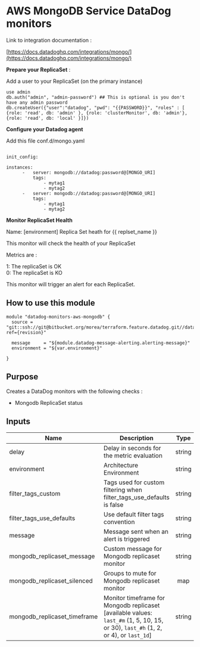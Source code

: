 AWS MongoDB Service DataDog monitors
==========================================

Link to integration documentation :

[https://docs.datadoghq.com/integrations/mongo/](https://docs.datadoghq.com/integrations/mongo/)


**Prepare your ReplicaSet** :

Add a user to your ReplicaSet (on the primary instance)


```
use admin  
db.auth("admin", "admin-password") ## This is optional is you don't have any admin password  
db.createUser({"user":"datadog", "pwd": "{{PASSWORD}}", "roles" : [ {role: 'read', db: 'admin' }, {role: 'clusterMonitor', db: 'admin'}, {role: 'read', db: 'local' }]})
```

**Configure your Datadog agent**

Add this file conf.d/mongo.yaml

```

init_config:

instances:
      -   server: mongodb://datadog:password@[MONGO_URI]
          tags:
              - mytag1
              - mytag2
      -   server: mongodb://datadog:password@[MONGO_URI]
          tags:
              - mytag1
              - mytag2
```

**Monitor ReplicaSet Health**

Name: [environment] Replica Set heath for {{ replset_name }}

This monitor will check the health of your ReplicaSet

Metrics are :

1: The replicaSet is OK  
0: The replicaSet is KO  

This monitor will trigger an alert for each ReplicaSet.


How to use this module
----------------------

```
module "datadog-monitors-aws-mongodb" {
  source = "git::ssh://git@bitbucket.org/morea/terraform.feature.datadog.git//databases/mongodb?ref={revision}"

  message     = "${module.datadog-message-alerting.alerting-message}"
  environment = "${var.environment}"

}
```

Purpose
-------

Creates a DataDog monitors with the following checks : 
* Mongodb ReplicaSet status

Inputs
------

| Name | Description | Type | Default | Required |
|------|-------------|:----:|:-----:|:-----:|
| delay | Delay in seconds for the metric evaluation | string | `15` | no |
| environment | Architecture Environment | string | - | yes |
| filter_tags_custom | Tags used for custom filtering when filter_tags_use_defaults is false | string | `*` | no |
| filter_tags_use_defaults | Use default filter tags convention | string | `true` | no |
| message | Message sent when an alert is triggered | string | - | yes |
| mongodb_replicaset_message | Custom message for Mongodb replicaset monitor | string | `` | no |
| mongodb_replicaset_silenced | Groups to mute for Mongodb replicaset monitor | map | `<map>` | no |
| mongodb_replicaset_timeframe | Monitor timeframe for Mongodb replicaset [available values: `last_#m` (1, 5, 10, 15, or 30), `last_#h` (1, 2, or 4), or `last_1d`] | string | `last_5m` | no |
